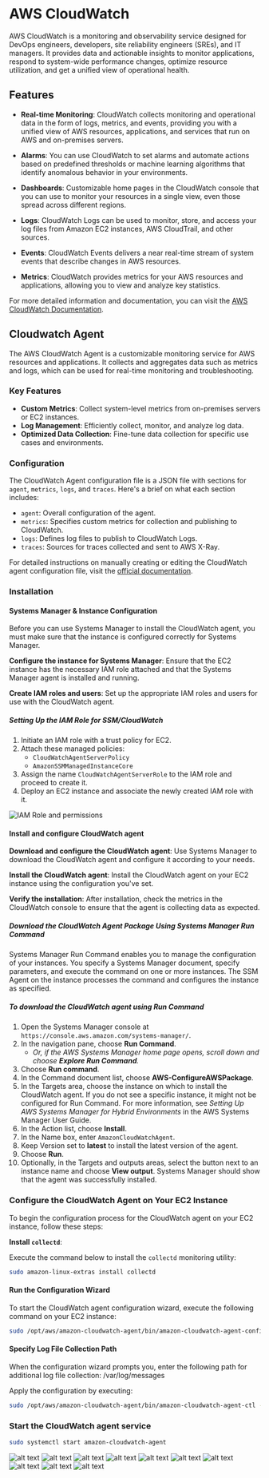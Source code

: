# AWS CloudWatch

AWS CloudWatch is a monitoring and observability service designed for DevOps engineers, developers, site reliability engineers (SREs), and IT managers. It provides data and actionable insights to monitor applications, respond to system-wide performance changes, optimize resource utilization, and get a unified view of operational health.

## Features

- **Real-time Monitoring**: CloudWatch collects monitoring and operational data in the form of logs, metrics, and events, providing you with a unified view of AWS resources, applications, and services that run on AWS and on-premises servers.

- **Alarms**: You can use CloudWatch to set alarms and automate actions based on predefined thresholds or machine learning algorithms that identify anomalous behavior in your environments.

- **Dashboards**: Customizable home pages in the CloudWatch console that you can use to monitor your resources in a single view, even those spread across different regions.

- **Logs**: CloudWatch Logs can be used to monitor, store, and access your log files from Amazon EC2 instances, AWS CloudTrail, and other sources.

- **Events**: CloudWatch Events delivers a near real-time stream of system events that describe changes in AWS resources.

- **Metrics**: CloudWatch provides metrics for your AWS resources and applications, allowing you to view and analyze key statistics.

For more detailed information and documentation, you can visit the [AWS CloudWatch Documentation](https://docs.aws.amazon.com/cloudwatch/).

## Cloudwatch Agent

The AWS CloudWatch Agent is a customizable monitoring service for AWS resources and applications. It collects and aggregates data such as metrics and logs, which can be used for real-time monitoring and troubleshooting.

### Key Features

- **Custom Metrics**: Collect system-level metrics from on-premises servers or EC2 instances.
- **Log Management**: Efficiently collect, monitor, and analyze log data.
- **Optimized Data Collection**: Fine-tune data collection for specific use cases and environments.

### Configuration

The CloudWatch Agent configuration file is a JSON file with sections for `agent`, `metrics`, `logs`, and `traces`. Here's a brief on what each section includes:

- `agent`: Overall configuration of the agent.
- `metrics`: Specifies custom metrics for collection and publishing to CloudWatch.
- `logs`: Defines log files to publish to CloudWatch Logs.
- `traces`: Sources for traces collected and sent to AWS X-Ray.

For detailed instructions on manually creating or editing the CloudWatch agent configuration file, visit the [official documentation](https://docs.aws.amazon.com/AmazonCloudWatch/latest/monitoring/CloudWatch-Agent-Configuration-File-Details.html).

### Installation

#### Systems Manager & Instance Configuration

Before you can use Systems Manager to install the CloudWatch agent, you must make sure that the instance is configured correctly for Systems Manager.

**Configure the instance for Systems Manager**:
Ensure that the EC2 instance has the necessary IAM role attached and that the Systems Manager agent is installed and running.

**Create IAM roles and users**:
Set up the appropriate IAM roles and users for use with the CloudWatch agent.

##### Setting Up the IAM Role for SSM/CloudWatch

1. Initiate an IAM role with a trust policy for EC2.
2. Attach these managed policies:
   - `CloudWatchAgentServerPolicy`
   - `AmazonSSMManagedInstanceCore`
3. Assign the name `CloudWatchAgentServerRole` to the IAM role and proceed to create it.
4. Deploy an EC2 instance and associate the newly created IAM role with it.

![IAM Role and permissions](image-20.png)

#### Install and configure CloudWatch agent

**Download and configure the CloudWatch agent**:
Use Systems Manager to download the CloudWatch agent and configure it according to your needs.

**Install the CloudWatch agent**:
Install the CloudWatch agent on your EC2 instance using the configuration you've set.

**Verify the installation**:
After installation, check the metrics in the CloudWatch console to ensure that the agent is collecting data as expected.

##### Download the CloudWatch Agent Package Using Systems Manager Run Command

Systems Manager Run Command enables you to manage the configuration of your instances. You specify a Systems Manager document, specify parameters, and execute the command on one or more instances. The SSM Agent on the instance processes the command and configures the instance as specified.

##### To download the CloudWatch agent using Run Command

1. Open the Systems Manager console at `https://console.aws.amazon.com/systems-manager/`.
2. In the navigation pane, choose **Run Command**.
   - *Or, if the AWS Systems Manager home page opens, scroll down and choose **Explore Run Command**.*
3. Choose **Run command**.
4. In the Command document list, choose **AWS-ConfigureAWSPackage**.
5. In the Targets area, choose the instance on which to install the CloudWatch agent. If you do not see a specific instance, it might not be configured for Run Command. For more information, see *Setting Up AWS Systems Manager for Hybrid Environments* in the AWS Systems Manager User Guide.
6. In the Action list, choose **Install**.
7. In the Name box, enter `AmazonCloudWatchAgent`.
8. Keep Version set to **latest** to install the latest version of the agent.
9. Choose **Run**.
10. Optionally, in the Targets and outputs areas, select the button next to an instance name and choose **View output**. Systems Manager should show that the agent was successfully installed.

### Configure the CloudWatch Agent on Your EC2 Instance

To begin the configuration process for the CloudWatch agent on your EC2 instance, follow these steps:

**Install `collectd`**:

   Execute the command below to install the `collectd` monitoring utility:

   ```bash
   sudo amazon-linux-extras install collectd
   ```

#### Run the Configuration Wizard

To start the CloudWatch agent configuration wizard, execute the following command on your EC2 instance:

```bash
sudo /opt/aws/amazon-cloudwatch-agent/bin/amazon-cloudwatch-agent-config-wizard
```

#### Specify Log File Collection Path

When the configuration wizard prompts you, enter the following path for additional log file collection:
/var/log/messages

Apply the configuration by executing:

```bash
sudo /opt/aws/amazon-cloudwatch-agent/bin/amazon-cloudwatch-agent-ctl -a fetch-config -m ec2 -c file:/opt/aws/amazon-cloudwatch-agent/bin/config.json -s
```

### Start the CloudWatch agent service

```bash
sudo systemctl start amazon-cloudwatch-agent
```

![alt text](image-10.png)
![alt text](image-11.png)
![alt text](image-12.png)
![alt text](image-13.png)
![alt text](image-16.png)
![alt text](image-15.png)
![alt text](image-14.png)
![alt text](image-17.png)
![alt text](image-18.png)
![alt text](image-19.png)
